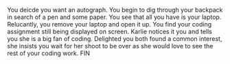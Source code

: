 You deicde you want an autograph. You begin to dig through your backpack in search of a pen and some paper. You see that all you have is your laptop. Relucantly, you remove your laptop and open it up. You find your coding assignment still being displayed on screen. Karlie notices it you and tells you she is a big fan of coding. Delighted you both found a common interest, she insists you wait for her shoot to be over as she would love to see the rest of your coding work. FIN
